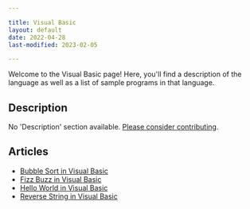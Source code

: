 ```yaml
---

title: Visual Basic
layout: default
date: 2022-04-28
last-modified: 2023-02-05

---
```


Welcome to the Visual Basic page! Here, you'll find a description of the language as well as a list of sample programs in that language.

## Description

No 'Description' section available. [Please consider contributing](https://github.com/TheRenegadeCoder/sample-programs-website).

## Articles

- [Bubble Sort in Visual Basic](https://sampleprograms.io/projects/bubble-sort/visual-basic)
- [Fizz Buzz in Visual Basic](https://sampleprograms.io/projects/fizz-buzz/visual-basic)
- [Hello World in Visual Basic](https://sampleprograms.io/projects/hello-world/visual-basic)
- [Reverse String in Visual Basic](https://sampleprograms.io/projects/reverse-string/visual-basic)